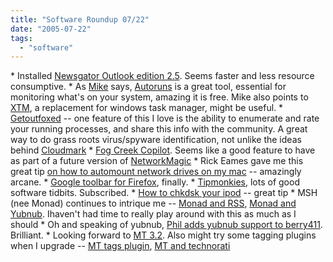 ```yaml
---
title: "Software Roundup 07/22"
date: "2005-07-22"
tags: 
  - "software"
---
```


\* Installed [Newsgator Outlook edition 2.5](http://www.newsgator.com/news/archive.aspx?post=61). Seems faster and less resource consumptive. \* As [Mike](http://www.larkware.com/dg3/TheDailyGrind669.html) says, [Autoruns](http://www.sysinternals.com/utilities/autoruns.html) is a great tool, essential for monitoring what's on your system, amazing it is free. Mike also points to [XTM](http://www.warecase.com/), a replacement for windows task manager, might be useful. \* [Getoutfoxed](http://getoutfoxed.com/) -- one feature of this I love is the ability to enumerate and rate your running processes, and share this info with the community. A great way to do grass roots virus/spyware identification, not unlike the ideas behind [Cloudmark](http://www.cloudmark.com) \* [Fog Creek Copilot](http://www.joelonsoftware.com/items/2005/07/15.html). Seems like a good feature to have as part of a future version of [NetworkMagic](http://www.networkmagic.com/) \* Rick Eames gave me this great tip [on how to automount network drives on my mac](http://www.bombich.com/mactips/automount.html) -- amazingly arcane. \* [Google toolbar for Firefox](http://toolbar.google.com/firefox/), finally. \* [Tipmonkies](http://www.tipmonkies.com/), lots of good software tidbits. Subscribed. \* [How to chkdsk your ipod](http://www.hanselman.com/blog/HowToRunADiskScanchkdskfsckAndTroubleshootYourIPod.aspx ) -- great tip \* MSH (nee Monad) continues to intrique me -- [Monad and RSS](http://www.proudlyserving.com/archives/2005/06/monad_and_rss_p_1.html), [Monad and Yubnub](http://www.leeholmes.com/blog/MSHAndYubNubACommunityCommandline.aspx). Ihaven't had time to really play around with this as much as I should \* Oh and speaking of yubnub, [Phil adds yubnub support to berry411](http://www.thebogles.com/blog/2005/07/yubnub-goes-mobile.html). Brilliant. \* Looking forward to [MT 3.2](http://www.betanews.com/article/Blog_Software_Fights_Comment_Spam/1121456004). Also might try some tagging plugins when I upgrade -- [MT tags plugin](http://www.gadgetopia.com/post/4148), [MT and technorati](http://www.elise.com/mt/archives/001154technorati_tags_and_movable_type.php)

